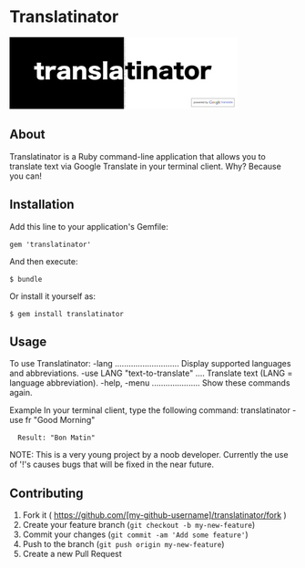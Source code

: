 # Translatinator

![Translatinator](logo.jpg)

## About

Translatinator is a Ruby command-line application that allows you to translate text via Google Translate in your terminal client. Why? Because you can!

## Installation

Add this line to your application's Gemfile:

    gem 'translatinator'

And then execute:

    $ bundle

Or install it yourself as:

    $ gem install translatinator

## Usage

To use Translatinator:
    -lang ............................ Display supported languages and abbreviations.
    -use LANG \"text-to-translate\" .... Translate text (LANG = language abbreviation).
    -help, -menu ..................... Show these commands again.

  Example
    In your terminal client, type the following command:
      translatinator -use fr "Good Morning"

      Result: "Bon Matin"

  NOTE: This is a very young project by a noob developer. Currently the use of '!'s causes bugs that will be fixed in the near future.

## Contributing

1. Fork it ( https://github.com/[my-github-username]/translatinator/fork )
2. Create your feature branch (`git checkout -b my-new-feature`)
3. Commit your changes (`git commit -am 'Add some feature'`)
4. Push to the branch (`git push origin my-new-feature`)
5. Create a new Pull Request
